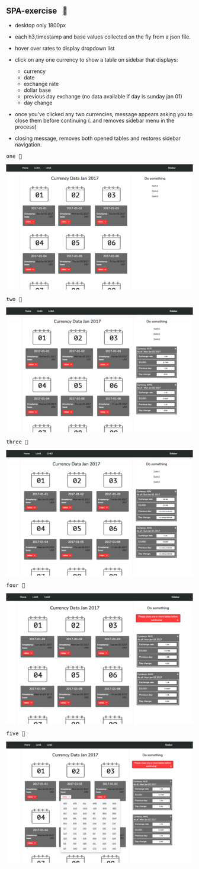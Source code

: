 SPA-exercise  &nbsp; :rocket:
--------

- desktop only 1800px
- each h3,timestamp and base values collected on the fly from a json file.
- hover over rates to display dropdown list
- click on any one currency to show a table on sidebar that displays:
  +  currency
  +  date
  +  exchange rate
  +  dollar base
  +  previous day exchange (no data available if day is sunday jan 01)
  +  day change

- once you've clicked any two currencies, message appears asking you to close them
  before continuing  (..and removes sidebar menu in the process)
- closing message, removes both opened tables and restores sidebar navigation.


<kbd>one :ticket:</kbd>

![](public/images/s1.png) 


<kbd>two :ticket:</kbd>

![](public/images/s2a.png) 



<kbd>three :ticket:</kbd>

![](public/images/s2b.png) 



<kbd>four :ticket:</kbd>

![](public/images/s3a.png) 



<kbd>five :ticket:</kbd>

![](public/images/s3b.png) 











